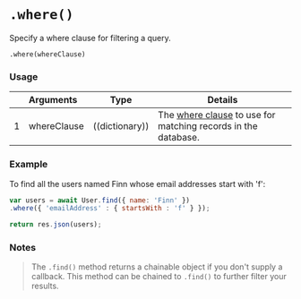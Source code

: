 # `.where()`

Specify a where clause for filtering a query.

```usage
.where(whereClause)
```


### Usage
|   |     Arguments      | Type                | Details    |
|---|:-------------------|---------------------|------------|
| 1 |  whereClause          |  ((dictionary))     | The [where clause](https://sailsjs.com/documentation/concepts/models-and-orm/query-language) to use for matching records in the database. |


### Example

To find all the users named Finn whose email addresses start with 'f':
```javascript
var users = await User.find({ name: 'Finn' })
.where({ 'emailAddress' : { startsWith : 'f' } });

return res.json(users);
```

### Notes
> The `.find()` method returns a chainable object if you don't supply a callback.  This method can be chained to `.find()` to further filter your results.



<docmeta name="displayName" value=".where()">
<docmeta name="pageType" value="method">
